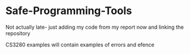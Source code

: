 # Safe-Programming-Tools

Not actually late- just adding my code from my report now and linking the repository

CS3280 examples 
will contain examples of errors and efence
